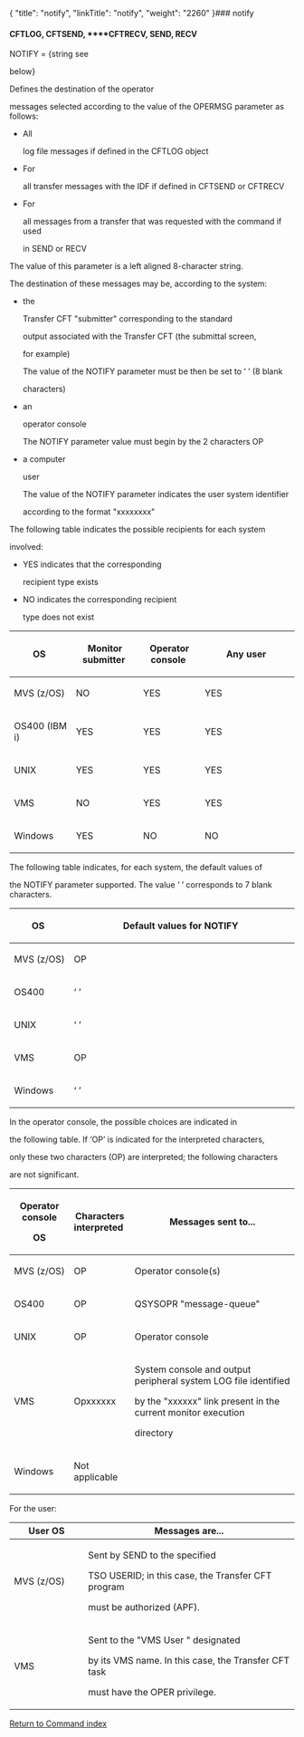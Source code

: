 {
    "title": "notify",
    "linkTitle": "notify",
    "weight": "2260"
}### <span id="notify"></span>notify

#### CFTLOG, CFTSEND, **<span id="notify_CFTRECV"></span>**CFTRECV, SEND, RECV

NOTIFY = {string see
below}

Defines the destination of the operator
messages selected according to the value of the OPERMSG parameter as follows:

-   All
    log file messages if defined in the CFTLOG object
-   For
    all transfer messages with the IDF if defined in CFTSEND or CFTRECV
-   For
    all messages from a transfer that was requested with the command if used
    in SEND or RECV

The value of this parameter is a left aligned 8-character string.

The destination of these messages may be, according to the system:

-   the
    Transfer CFT "submitter" corresponding to the standard
    output associated with the Transfer CFT (the submittal screen,
    for example)  
    The value of the NOTIFY parameter must be then be set to ‘ ’ (8 blank
    characters)
-   an
    operator console  
    The NOTIFY parameter value must begin by the 2 characters OP

<!-- -->

-   a computer
    user  
    The value of the NOTIFY parameter indicates the user system identifier
    according to the format "xxxxxxxx"

The following table indicates the possible recipients for each system
involved:

-   YES indicates that the corresponding
    recipient type exists
-   NO indicates the corresponding recipient
    type does not exist

<table data-cellspacing="0" width="90%">
<thead>
<tr class="header">
<th><p>OS </p></th>
<th><p>Monitor submitter </p></th>
<th><p>Operator console </p></th>
<th><p>Any user </p></th>
</tr>
</thead>
<tbody>
<tr class="odd">
<td data-valign="top" width="19%"><p>MVS (z/OS)</p></td>
<td data-valign="top" width="24%"><p>NO </p></td>
<td data-valign="top" width="22%"><p>YES </p></td>
<td data-valign="top" width="35%"><p>YES </p></td>
</tr>
<tr class="even">
<td data-valign="top" width="19%"><p>OS400 (IBM i)</p></td>
<td data-valign="top" width="24%"><p>YES </p></td>
<td data-valign="top" width="22%"><p>YES </p></td>
<td data-valign="top" width="35%"><p>YES </p></td>
</tr>
<tr class="odd">
<td data-valign="top" width="19%"><p>UNIX </p></td>
<td data-valign="top" width="24%"><p>YES </p></td>
<td data-valign="top" width="22%"><p>YES </p></td>
<td data-valign="top" width="35%"><p>YES </p></td>
</tr>
<tr class="even">
<td data-valign="top" width="19%"><p>VMS </p></td>
<td data-valign="top" width="24%"><p>NO </p></td>
<td data-valign="top" width="22%"><p>YES </p></td>
<td data-valign="top" width="35%"><p>YES </p></td>
</tr>
<tr class="odd">
<td data-valign="top" width="19%"><p>Windows</p></td>
<td data-valign="top" width="24%"><p>YES </p></td>
<td data-valign="top" width="22%"><p>NO </p></td>
<td data-valign="top" width="35%"><p>NO </p></td>
</tr>
</tbody>
</table>

The following table indicates, for each system, the default values of
the NOTIFY parameter supported. The value ‘ ’ corresponds to 7 blank characters.

<table data-cellspacing="0" width="90%">
<thead>
<tr class="header">
<th><p>OS </p></th>
<th><p>Default values for NOTIFY </p></th>
</tr>
</thead>
<tbody>
<tr class="odd">
<td data-valign="top" width="17%"><p>MVS (z/OS)</p></td>
<td data-valign="top" width="83%"><p>OP </p></td>
</tr>
<tr class="even">
<td data-valign="top" width="17%"><p>OS400 </p></td>
<td data-valign="top" width="83%"><p>‘ ’ </p></td>
</tr>
<tr class="odd">
<td data-valign="top" width="17%"><p>UNIX </p></td>
<td data-valign="top" width="83%"><p>‘ ’ </p></td>
</tr>
<tr class="even">
<td data-valign="top" width="17%"><p>VMS </p></td>
<td data-valign="top" width="83%"><p>OP </p></td>
</tr>
<tr class="odd">
<td data-valign="top" width="17%"><p>Windows</p></td>
<td data-valign="top" width="83%"><p>‘ ’ </p></td>
</tr>
</tbody>
</table>

In the operator console, the possible choices are indicated in
the following table. If ‘OP’ is indicated for the interpreted characters,
only these two characters (OP) are interpreted; the following characters
are not significant.

<table data-cellspacing="0">
<thead>
<tr class="header">
<th><p>Operator console
OS</p></th>
<th><p>Characters interpreted </p></th>
<th><p>Messages sent to...</p></th>
</tr>
</thead>
<tbody>
<tr class="odd">
<td data-valign="top" width="21%"><p>MVS (z/OS)</p></td>
<td data-valign="top" width="21%"><p>OP </p></td>
<td data-valign="top" width="58%"><p>Operator console(s) </p></td>
</tr>
<tr class="even">
<td data-valign="top" width="21%"><p>OS400 </p></td>
<td data-valign="top" width="21%"><p>OP </p></td>
<td data-valign="top" width="58%"><p>QSYSOPR "message-queue"  </p></td>
</tr>
<tr class="odd">
<td data-valign="top" width="21%"><p>UNIX </p></td>
<td data-valign="top" width="21%"><p>OP </p></td>
<td data-valign="top" width="58%"><p>Operator console </p></td>
</tr>
<tr class="even">
<td data-valign="top" width="21%"><p>VMS </p></td>
<td data-valign="top" width="21%"><p>Opxxxxxx </p></td>
<td data-valign="top" width="58%"><p>System console and output peripheral system LOG file identified
by the "xxxxxx" link present in the current monitor execution
directory </p></td>
</tr>
<tr class="odd">
<td data-valign="top" width="21%"><p>Windows</p></td>
<td data-valign="top" width="21%"><p>Not applicable </p></td>
<td data-valign="top" width="58%"><p> </p></td>
</tr>
</tbody>
</table>

For the user:

<table data-cellspacing="0">
<thead>
<tr class="header">
<th>User OS</th>
<th>Messages are...</th>
</tr>
</thead>
<tbody>
<tr class="odd">
<td width="26%"><p>MVS (z/OS)</p></td>
<td width="74%"><p>Sent by SEND to the specified
TSO USERID; in this case, the <span>Transfer CFT</span> program
must be authorized (APF).</p></td>
</tr>
<tr class="even">
<td width="26%"><p>VMS</p></td>
<td width="74%"><p>Sent to the "VMS User " designated
by its VMS name. In this case, the <span>Transfer CFT</span> task
must have the OPER privilege.</p></td>
</tr>
</tbody>
</table>

[Return to Command index](../../)
